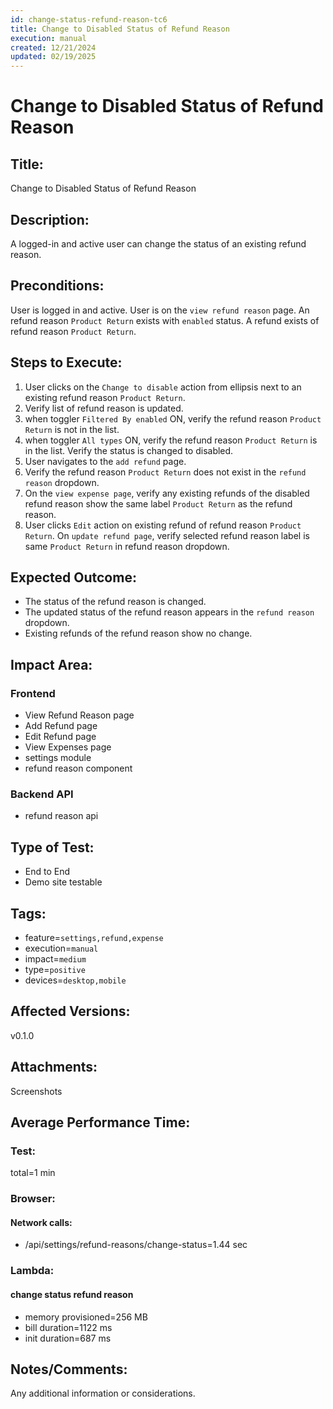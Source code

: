```yaml
---
id: change-status-refund-reason-tc6
title: Change to Disabled Status of Refund Reason
execution: manual
created: 12/21/2024
updated: 02/19/2025
---
```


# Change to Disabled Status of Refund Reason

## Title:

Change to Disabled Status of Refund Reason

## Description:

A logged-in and active user can change the status of an existing refund reason.

## Preconditions:

User is logged in and active. User is on the `view refund reason` page. An refund reason `Product Return` exists with `enabled` status. A refund exists of refund reason `Product Return`.

## Steps to Execute:

1. User clicks on the `Change to disable` action from ellipsis next to an existing refund reason `Product Return`.
2. Verify list of refund reason is updated.
3. when toggler `Filtered By enabled` ON, verify the refund reason `Product Return` is not in the list.
4. when toggler `All types` ON, verify the refund reason `Product Return` is in the list. Verify the status is changed to disabled.
5. User navigates to the `add refund` page.
6. Verify the refund reason `Product Return` does not exist in the `refund reason` dropdown.
7. On the `view expense page`, verify any existing refunds of the disabled refund reason show the same label `Product Return` as the refund reason.
8. User clicks `Edit` action on existing refund of refund reason `Product Return`. On `update refund page`, verify selected refund reason label is same `Product Return` in refund reason dropdown.

## Expected Outcome:

- The status of the refund reason is changed.
- The updated status of the refund reason appears in the `refund reason` dropdown.
- Existing refunds of the refund reason show no change.

## Impact Area:

### Frontend

- View Refund Reason page
- Add Refund page
- Edit Refund page
- View Expenses page
- settings module
- refund reason component

### Backend API

- refund reason api

## Type of Test:

- End to End
- Demo site testable

## Tags:

- feature=`settings,refund,expense`
- execution=`manual`
- impact=`medium`
- type=`positive`
- devices=`desktop,mobile`

## Affected Versions:

v0.1.0

## Attachments:

Screenshots

## Average Performance Time:

### Test:

total=1 min

### Browser:

#### Network calls:

- /api/settings/refund-reasons/change-status=1.44 sec

### Lambda:

#### change status refund reason

- memory provisioned=256 MB
- bill duration=1122 ms
- init duration=687 ms

## Notes/Comments:

Any additional information or considerations.
